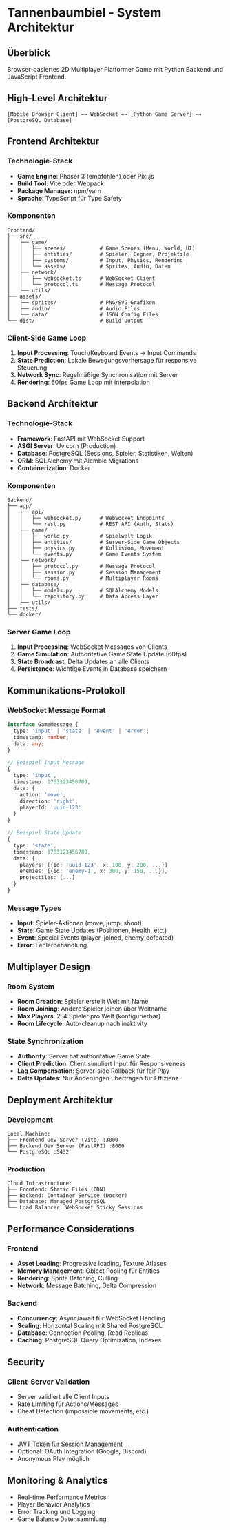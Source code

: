 # Tannenbaumbiel - System Architektur

## Überblick

Browser-basiertes 2D Multiplayer Platformer Game mit Python Backend und JavaScript Frontend.

## High-Level Architektur

```
[Mobile Browser Client] ←→ WebSocket ←→ [Python Game Server] ←→ [PostgreSQL Database]
```

## Frontend Architektur

### Technologie-Stack

- **Game Engine**: Phaser 3 (empfohlen) oder Pixi.js
- **Build Tool**: Vite oder Webpack
- **Package Manager**: npm/yarn
- **Sprache**: TypeScript für Type Safety

### Komponenten

```
Frontend/
├── src/
│   ├── game/
│   │   ├── scenes/           # Game Scenes (Menu, World, UI)
│   │   ├── entities/         # Spieler, Gegner, Projektile
│   │   ├── systems/          # Input, Physics, Rendering
│   │   └── assets/           # Sprites, Audio, Daten
│   ├── network/
│   │   ├── websocket.ts      # WebSocket Client
│   │   └── protocol.ts       # Message Protocol
│   └── utils/
├── assets/
│   ├── sprites/              # PNG/SVG Grafiken
│   ├── audio/                # Audio Files
│   └── data/                 # JSON Config Files
└── dist/                     # Build Output
```

### Client-Side Game Loop

1. **Input Processing**: Touch/Keyboard Events → Input Commands
2. **State Prediction**: Lokale Bewegungsvorhersage für responsive Steuerung
3. **Network Sync**: Regelmäßige Synchronisation mit Server
4. **Rendering**: 60fps Game Loop mit interpolation

## Backend Architektur

### Technologie-Stack

- **Framework**: FastAPI mit WebSocket Support
- **ASGI Server**: Uvicorn (Production)
- **Database**: PostgreSQL (Sessions, Spieler, Statistiken, Welten)
- **ORM**: SQLAlchemy mit Alembic Migrations
- **Containerization**: Docker

### Komponenten

```
Backend/
├── app/
│   ├── api/
│   │   ├── websocket.py      # WebSocket Endpoints
│   │   └── rest.py           # REST API (Auth, Stats)
│   ├── game/
│   │   ├── world.py          # Spielwelt Logik
│   │   ├── entities/         # Server-Side Game Objects
│   │   ├── physics.py        # Kollision, Movement
│   │   └── events.py         # Game Events System
│   ├── network/
│   │   ├── protocol.py       # Message Protocol
│   │   ├── session.py        # Session Management
│   │   └── rooms.py          # Multiplayer Rooms
│   ├── database/
│   │   ├── models.py         # SQLAlchemy Models
│   │   └── repository.py     # Data Access Layer
│   └── utils/
├── tests/
└── docker/
```

### Server Game Loop

1. **Input Processing**: WebSocket Messages von Clients
2. **Game Simulation**: Authoritative Game State Update (60fps)
3. **State Broadcast**: Delta Updates an alle Clients
4. **Persistence**: Wichtige Events in Database speichern

## Kommunikations-Protokoll

### WebSocket Message Format

```typescript
interface GameMessage {
  type: 'input' | 'state' | 'event' | 'error';
  timestamp: number;
  data: any;
}

// Beispiel Input Message
{
  type: 'input',
  timestamp: 1703123456789,
  data: {
    action: 'move',
    direction: 'right',
    playerId: 'uuid-123'
  }
}

// Beispiel State Update
{
  type: 'state',
  timestamp: 1703123456789,
  data: {
    players: [{id: 'uuid-123', x: 100, y: 200, ...}],
    enemies: [{id: 'enemy-1', x: 300, y: 150, ...}],
    projectiles: [...]
  }
}
```

### Message Types

- **Input**: Spieler-Aktionen (move, jump, shoot)
- **State**: Game State Updates (Positionen, Health, etc.)
- **Event**: Special Events (player_joined, enemy_defeated)
- **Error**: Fehlerbehandlung

## Multiplayer Design

### Room System

- **Room Creation**: Spieler erstellt Welt mit Name
- **Room Joining**: Andere Spieler joinen über Weltname
- **Max Players**: 2-4 Spieler pro Welt (konfigurierbar)
- **Room Lifecycle**: Auto-cleanup nach inaktivity

### State Synchronization

- **Authority**: Server hat authoritative Game State
- **Client Prediction**: Client simuliert Input für Responsiveness
- **Lag Compensation**: Server-side Rollback für fair Play
- **Delta Updates**: Nur Änderungen übertragen für Effizienz

## Deployment Architektur

### Development

```
Local Machine:
├── Frontend Dev Server (Vite) :3000
├── Backend Dev Server (FastAPI) :8000
└── PostgreSQL :5432
```

### Production

```
Cloud Infrastructure:
├── Frontend: Static Files (CDN)
├── Backend: Container Service (Docker)
├── Database: Managed PostgreSQL
└── Load Balancer: WebSocket Sticky Sessions
```

## Performance Considerations

### Frontend

- **Asset Loading**: Progressive loading, Texture Atlases
- **Memory Management**: Object Pooling für Entities
- **Rendering**: Sprite Batching, Culling
- **Network**: Message Batching, Delta Compression

### Backend

- **Concurrency**: Async/await für WebSocket Handling
- **Scaling**: Horizontal Scaling mit Shared PostgreSQL
- **Database**: Connection Pooling, Read Replicas
- **Caching**: PostgreSQL Query Optimization, Indexes

## Security

### Client-Server Validation

- Server validiert alle Client Inputs
- Rate Limiting für Actions/Messages
- Cheat Detection (impossible movements, etc.)

### Authentication

- JWT Token für Session Management
- Optional: OAuth Integration (Google, Discord)
- Anonymous Play möglich

## Monitoring & Analytics

- Real-time Performance Metrics
- Player Behavior Analytics
- Error Tracking und Logging
- Game Balance Datensammlung
